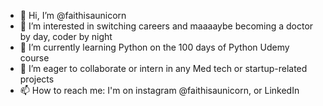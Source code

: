 - 👋 Hi, I’m @faithisaunicorn
- 👀 I’m interested in switching careers and maaaaybe becoming a doctor by day, coder by night
- 🌱 I’m currently learning Python on the 100 days of Python Udemy course
- 💞️ I’m eager to collaborate or intern in any Med tech or startup-related projects
- 📫 How to reach me: I'm on instagram @faithisaunicorn, or LinkedIn

<!---
faithisaunicorn/faithisaunicorn is a ✨ special ✨ repository because its `README.md` (this file) appears on your GitHub profile.
You can click the Preview link to take a look at your changes.
--->
